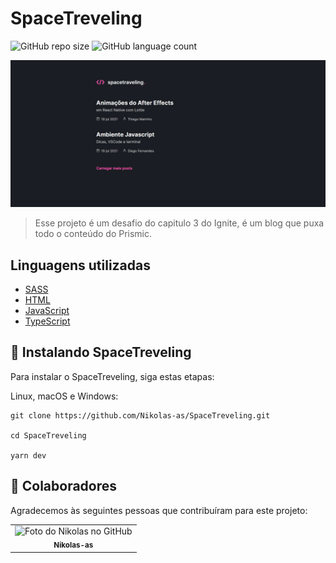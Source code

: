 # SpaceTreveling

![GitHub repo size](https://img.shields.io/github/repo-size/Nikolas-as/SpaceTreveling?style=for-the-badge)
![GitHub language count](https://img.shields.io/github/languages/count/Nikolas-as/SpaceTreveling?style=for-the-badge)

<img src="./public/images/SpaceTreveling.PNG" alt="exemplo imagem">

> Esse projeto é um desafio do capitulo 3 do Ignite, é um blog que puxa todo o conteúdo do Prismic.
> 
## Linguagens utilizadas

- [SASS](https://sass-lang.com/)
- [HTML](https://developer.mozilla.org/pt-BR/docs/Web/HTML)
- [JavaScript](https://developer.mozilla.org/pt-BR/docs/Web/JavaScript)
- [TypeScript](https://www.typescriptlang.org/)

## 🚀 Instalando SpaceTreveling

Para instalar o SpaceTreveling, siga estas etapas:

Linux, macOS e Windows:
```
git clone https://github.com/Nikolas-as/SpaceTreveling.git

cd SpaceTreveling

yarn dev
```
## 🤝 Colaboradores

Agradecemos às seguintes pessoas que contribuíram para este projeto:

<table>
  <tr>
    <td align="center">
      <a>
        <img src="https://avatars.githubusercontent.com/u/62979208?v=4" width="100px;" alt="Foto do Nikolas no GitHub"/><br>
        <sub>
          <b>Nikolas-as</b>
        </sub>
      </a>
    </td>
</table>
